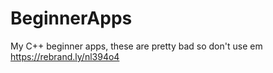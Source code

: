 # BeginnerApps
My C++ beginner apps, these are pretty bad so don't use em
https://rebrand.ly/nl394o4
